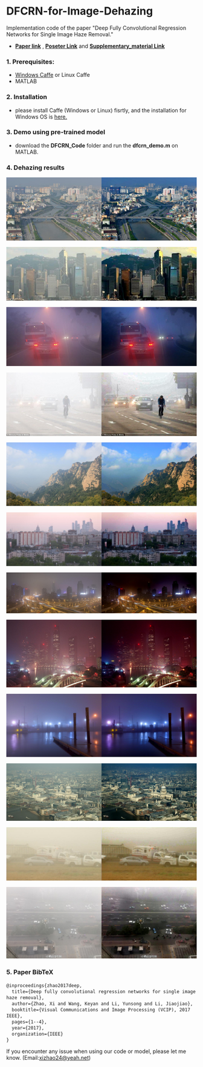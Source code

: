# DFCRN-for-Image-Dehazing   

Implementation code of the paper "Deep Fully Convolutional Regression Networks for Single Image Haze Removal."

* [**Paper link**](http://ieeexplore.ieee.org/document/8305035/)
, [**Poseter Link**](https://1drv.ms/b/s!AsBw8rgL7PtzfmJ0ER48cROAtRo) and [**Supplementary_material Link**](https://1drv.ms/b/s!AsBw8rgL7Ptzfx2fzKtLSkFcR1c)

### 1. Prerequisites:

* [Windows Caffe](https://github.com/microsoft/caffe) or Linux Caffe
* MATLAB

### 2. Installation

* please install Caffe (Windows or Linux) fisrtly, and the installation for Windows OS is [here.](https://github.com/microsoft/caffe)  

### 3. Demo using pre-trained model

* download the **DFCRN\_Code** folder and run the **dfcrn_demo.m** on MATLAB.

### 4. Dehazing results

![](images/pic4.jpg)

![](images/pic2.jpg)

![](images/night_pic3.jpg)

![](images/pic6.jpg)

![](images/pic5.jpg)

![](images/pic1.jpg)

![](images/night_pic2.jpg)

![](images/night_pic1.jpg)

![](images/night_pic4.jpg)

![](images/pic3.jpg)

![](images/pic8.jpg)

![](images/pic7.jpg)


### 5. Paper BibTeX

    @inproceedings{zhao2017deep,
      title={Deep fully convolutional regression networks for single image haze removal},
      author={Zhao, Xi and Wang, Keyan and Li, Yunsong and Li, Jiaojiao},
      booktitle={Visual Communications and Image Processing (VCIP), 2017 IEEE},
      pages={1--4},
      year={2017},
      organization={IEEE}
    }


If you encounter any issue when using our code or model, please let me know. (Email:[xizhao24@yeah.net](https://github.com/AlphaNext))